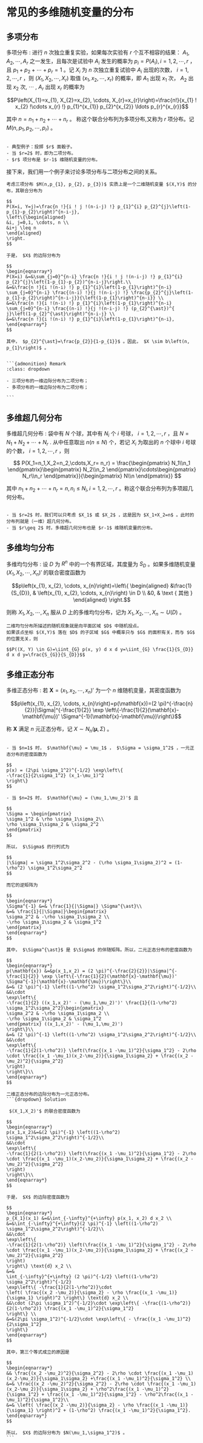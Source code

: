 # 常见的多维随机变量的分布
## 多项分布

多项分布
: 进行 $n$ 次独立重复实验，如果每次实验有 $r$ 个互不相容的结果： $A_1,A_2,\cdots,A_r$ 之一发生，且每次是试验中 $A_i$ 发生的概率为 $p_i = P(A_i),i=1,2,\cdots,r$ ，且 $p_{1}+p_{2}+ \cdots +p_{r}=1$ 。记 $X_{i}$ 为 $n$ 次独立重复试验中 $A_{i}$ 出现的次数， $i=1,2, \cdots ,r$ ，则 $(X_{1}, X_{2}, \cdots, X_{r})$ 取值 $(x_{1}, x_{2}, \cdots, x_{r})$ 的概率，即 $A_{1}$ 出现 $x_{1}$ 次， $A_{2}$ 出现 $x_{2}$ 次, $\cdots$ , $A_{r}$ 出现 $x_{r}$ 的概率为

$$P\left(X_{1}=x_{1}, X_{2}=x_{2}, \cdots, X_{r}=x_{r}\right)=\frac{n!}{x_{1} ! x_{2} !\cdots x_{r} !} p_{1}^{x_{1}} p_{2}^{x_{2}} \ldots p_{r}^{x_{r}}$$

其中 $n=n_{1}+n_{2}+ \cdots +n_{r}$ 。
称这个联合分布列为多项分布,又称为 $r$ 项分布。记 $M(n,p_{1}, p_{2}, \cdots, p_{r})$ 。

```{admonition} Remark

- 典型例子：投掷 $r$ 面骰子。
- 当 $r=2$ 时，即为二项分布。
- $r$ 项分布是 $r-1$ 维随机变量的分布。

```

接下来，我们用一个例子来讨论多项分布与二项分布之间的关系。

`````{prf:example}
考虑三项分布 $M(n,p_{1}, p_{2}, p_{3})$ 实质上是一个二维随机变量 $(X,Y)$ 的分布，其联合分布为

$$
P(X=i, Y=j)=\frac{n !}{i ! j !(n-i-j) !} p_{1}^{i} p_{2}^{j}\left(1-p_{1}-p_{2}\right)^{n-i-j},
\left\{\begin{aligned}
&i, j=0,1, \cdots, n \\
&i+j \leq n
\end{aligned}
\right.
$$

于是， $X$ 的边际分布为

$$
\begin{eqnarray*}
P(X=i) &=&\sum_{j=0}^{n-i} \frac{n !}{i ! j !(n-i-j) !} p_{1}^{i} p_{2}^{j}\left(1-p_{1}-p_{2})^{n-i-j}\right.\\
&=&\frac{n !}{i !(n-i) !} p_{1}^{i}\left(1-p_{1}\right)^{n-i}
\sum_{j=0}^{n-i} \frac{(n-i) !}{j !(n-i-j) !} \frac{p_{2}^{j}\left(1-p_{1}-p_{2}\right)^{n-i-j}}{\left(1-p_{1}\right)^{n-i}} \\
&=&\frac{n !}{i !(n-i) !} p_{1}^{i}\left(1-p_{1}\right)^{n-i} \sum_{j=0}^{n-i} \frac{(n-i) !}{j !(n-i-j) !} (p_{2}^{\ast})^{ j}\left(1-p_{2}^{\ast}\right)^{n-i-j} \\
&=&\frac{n !}{i !(n-i) !} p_{1}^{i}\left(1-p_{1}\right)^{n-i},
\end{eqnarray*}
$$

其中， $p_{2}^{\ast}=\frac{p_{2}}{1-p_{1}}$ 。因此， $X \sim b\left(n, p_{1}\right)$ 。


```{admonition} Remark
:class: dropdown

- 三项分布的一维边际分布为二项分布；
- 多项分布的一维边际分布为二项分布；

```
`````

## 多维超几何分布

多维超几何分布
: 袋中有 $N$ 个球，其中有 $N_i$ 个 $i$ 号球， $i=1,2,\cdots,r$ ，且 $N = N_1+N_2 + \cdots + N_r$ . 从中任意取出 $n(n\leq N)$ 个，若记 $X_i$ 为取出的 $n$ 个球中 $i$ 号球的个数， $i=1,2,\cdots,r$ ，则

$$
P(X_1=n_1,X_2=n_2,\cdots,X_r= n_r) = \frac{\begin{pmatrix}
N_1\\n_1
\end{pmatrix}\begin{pmatrix}
N_2\\n_2
\end{pmatrix}\cdots\begin{pmatrix}
N_r\\n_r
\end{pmatrix}}{\begin{pmatrix}
N\\n
\end{pmatrix}}
$$

其中 $n_1+n_2+\cdots+n_r = n,n_i\leq N_i,i=1,2,\cdots,r$ 。称这个联合分布列为多项超几何分布。

```{admonition} Remark

- 当 $r=2$ 时，我们可以只考虑 $X_1$ 或 $X_2$ ，这是因为 $X_1+X_2=n$ 。此时的分布列就是（一维）超几何分布。
- 当 $r\geq 2$ 时，多维超几何分布也是 $r-1$ 维随机变量的分布。

```

## 多维均匀分布

多维均匀分布
: 设 $D$ 为 $R^n$ 中的一个有界区域，其度量为 $S_D$ 。如果多维随机变量 $(X_{1}, X_{2}, \cdots, X_{n})'$ 的联合密度函数为

$$p\left(x_{1}, x_{2}, \cdots, x_{n}\right)=\left\{
\begin{aligned}
&\frac{1}{S_{D}}, & \left(x_{1}, x_{2}, \cdots, x_{n}\right) \in D \\
&0, & \text { 其他 }
\end{aligned}
\right.$$

则称 $X_{1}, X_{2}, \cdots, X_{n}$ 服从 $D$ 上的多维均匀分布，记为 $X_{1}, X_{2}, \cdots, X_{n}\sim U(D)$ 。

```{admonition} Remark
二维均匀分布所描述的随机现象就是向平面区域 $D$ 中随机投点。
如果该点坐标 $(X,Y)$ 落在 $D$ 的子区域 $G$ 中概率只与 $G$ 的面积有关，而与 $G$ 的位置无关，则

$$P((X, Y) \in G)=\iint_{G} p(x, y) d x d y=\iint_{G} \frac{1}{S_{D}} d x d y=\frac{S_{G}}{S_{D}}$$

```

## 多维正态分布

多维正态分布
: 若 $\boldsymbol{X}=\left(x_{1}, x_{2}, \cdots, x_{n}\right)'$ 为一个 $n$ 维随机变量，其密度函数为

$$p\left(x_{1}, x_{2}, \cdots, x_{n}\right)=p(\mathbf{x})=(2 \pi)^{-\frac{n}{2}}|\Sigma|^{-\frac{1}{2}} \exp \left\{-\frac{1}{2}(\mathbf{x}-\mathbf{\mu})' \Sigma^{-1}(\mathbf{x}-\mathbf{\mu})\right\}$$

称 $\mathbf{X}$ 满足 $n$ 元正态分布，记 $X \sim N_{n}(\mathbf{\mu}, \Sigma)$ 。

```{admonition} Remark

- 当 $n=1$ 时， $\mathbf{\mu} = \mu_1$ ， $\Sigma = \sigma_1^2$ ，一元正态分布的密度函数为

$$
p(x) = (2\pi \sigma_1^2)^{-1/2} \exp\left\{
-\frac{1}{2\sigma_1^2} (x_1-\mu_1)^2
\right\}
$$

- 当 $n=2$ 时， $\mathbf{\mu} = (\mu_1,\mu_2)'$ 且

$$
\Sigma = \begin{pmatrix}
\sigma_1^2 & \rho \sigma_1\sigma_2\\
\rho \sigma_1\sigma_2 & \sigma_2^2
\end{pmatrix}
$$

所以， $\Sigma$ 的行列式为

$$
|\Sigma| = \sigma_1^2\sigma_2^2 - (\rho \sigma_1\sigma_2)^2 = (1-\rho^2) \sigma_1^2\sigma_2^2
$$

而它的逆矩阵为

$$
\begin{eqnarray*}
\Sigma^{-1} &=& \frac{1}{|\Sigma|} \Sigma^{\ast}\\
&=& \frac{1}{|\Sigma|}\begin{pmatrix}
\sigma_2^2 & -\rho \sigma_1\sigma_2 \\
-\rho \sigma_1\sigma_2 & \sigma_1^2
\end{pmatrix}
\end{eqnarray*}
$$

其中， $\Sigma^{\ast}$ 是 $\Sigma$ 的伴随矩阵。所以，二元正态分布的密度函数为

$$
\begin{eqnarray*}
p(\mathbf{x}) &=&p(x_1,x_2) = (2 \pi)^{-\frac{2}{2}}|\Sigma|^{-\frac{1}{2}} \exp \left\{-\frac{1}{2}(\mathbf{x}-\mathbf{\mu})' \Sigma^{-1}(\mathbf{x}-\mathbf{\mu})\right\}\\
&=& (2 \pi)^{-1} \left((1-\rho^2) \sigma_1^2\sigma_2^2\right)^{-1/2}\\
&&\cdot
\exp\left\{
-\frac{1}{2} ((x_1,x_2)' - (\mu_1,\mu_2)')' \frac{1}{(1-\rho^2) \sigma_1^2\sigma_2^2}\begin{pmatrix}
\sigma_2^2 & -\rho \sigma_1\sigma_2 \\
-\rho \sigma_1\sigma_2 & \sigma_1^2
\end{pmatrix} ((x_1,x_2)' - (\mu_1,\mu_2)')
\right\}\\
&=& (2 \pi)^{-1} \left((1-\rho^2) \sigma_1^2\sigma_2^2\right)^{-1/2}\\
&&\cdot
\exp\left\{
-\frac{1}{2(1-\rho^2)} \left(\frac{(x_1 -\mu_1)^2}{\sigma_1^2} - 2\rho \cdot \frac{(x_1 -\mu_1)(x_2-\mu_2)}{\sigma_1\sigma_2} + \frac{(x_2 -\mu_2)^2}{\sigma_2^2}
\right)
\right\}\\
\end{eqnarray*}
$$

```

`````{prf:example}
二维正态分布的边际分布为一元正态分布。
```{dropdown} Solution

 $(X_1,X_2)'$ 的联合密度函数为

$$
\begin{eqnarray*}
p(x_1,x_2)&=&(2 \pi)^{-1} \left((1-\rho^2) \sigma_1^2\sigma_2^2\right)^{-1/2}\\
&&\cdot
\exp\left\{
-\frac{1}{2(1-\rho^2)} \left(\frac{(x_1 -\mu_1)^2}{\sigma_1^2} - 2\rho \cdot \frac{(x_1 -\mu_1)(x_2-\mu_2)}{\sigma_1\sigma_2} + \frac{(x_2 -\mu_2)^2}{\sigma_2^2}
\right)
\right\}\\
\end{eqnarray*}
$$

于是， $X$ 的边际密度函数为

$$
\begin{eqnarray*}
p_{X_1}(x_1) &=&\int_{-\infty}^{+\infty} p(x_1, x_2) d x_2 \\
&=&\int_{-\infty}^{+\infty}(2 \pi)^{-1} \left((1-\rho^2) \sigma_1^2\sigma_2^2\right)^{-1/2}\\
&&\cdot
\exp\left\{
-\frac{1}{2(1-\rho^2)} \left(\frac{(x_1 -\mu_1)^2}{\sigma_1^2} - 2\rho \cdot \frac{(x_1 -\mu_1)(x_2-\mu_2)}{\sigma_1\sigma_2} + \frac{(x_2 -\mu_2)^2}{\sigma_2^2}
\right)
\right\} \text{d} x_2 \\
&=&
\int_{-\infty}^{+\infty} (2 \pi)^{-1/2} \left((1-\rho^2) \sigma_2^2\right)^{-1/2}
\exp\left\{ -\frac{1}{2(1-\rho^2)}\cdot
\left( \frac{(x_2 -\mu_2)}{\sigma_2} - \rho \frac{(x_1 -\mu_1)}{\sigma_1} \right)^2 \right\} \text{d} x_2 \\
&&\cdot (2\pi \sigma_1^2)^{-1/2}\cdot \exp\left\{ -\frac{(1-\rho^2)}{2(1-\rho^2)} \frac{(x_1 -\mu_1)^2}{\sigma_1^2}
\right\} \\
&=&(2\pi \sigma_1^2)^{-1/2}\cdot \exp\left\{ - \frac{(x_1 -\mu_1)^2}{2\sigma_1^2}
\right\}
\end{eqnarray*}
$$

其中，第三个等式成立的原因是

$$
\begin{eqnarray*}
&& \frac{(x_2 -\mu_2)^2}{\sigma_2^2} - 2\rho \cdot \frac{(x_1 -\mu_1)(x_2-\mu_2)}{\sigma_1\sigma_2} +\frac{(x_1 -\mu_1)^2}{\sigma_1^2} \\
&=& \frac{(x_2 -\mu_2)^2}{\sigma_2^2} - 2\rho \cdot \frac{(x_1 -\mu_1)(x_2-\mu_2)}{\sigma_1\sigma_2} + \rho^2\frac{(x_1 -\mu_1)^2}{\sigma_1^2} + \frac{(x_1 -\mu_1)^2}{\sigma_1^2} - \rho^2\frac{(x_1 -\mu_1)^2}{\sigma_1^2}\\
&=& \left( \frac{(x_2 -\mu_2)}{\sigma_2} - \rho \frac{(x_1 -\mu_1)}{\sigma_1} \right)^2 + (1-\rho^2) \frac{(x_1 -\mu_1)^2}{\sigma_1^2}.
\end{eqnarray*}
$$

所以， $X$ 的边际分布为 $N(\mu_1,\sigma_1^2)$ 。
```
`````